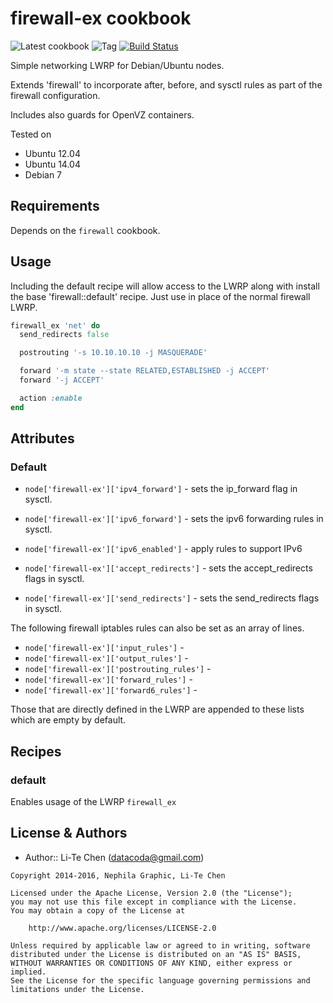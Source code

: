 firewall-ex cookbook
===================
![Latest cookbook](https://img.shields.io/cookbook/v/firewall-ex.svg)
![Tag](https://img.shields.io/github/tag/dataferret/chef-firewall-ex.svg)
[![Build Status](https://travis-ci.org/dataferret/chef-firewall-ex.svg?branch=master)](https://travis-ci.org/dataferret/chef-firewall-ex)

Simple networking LWRP for Debian/Ubuntu nodes.

Extends 'firewall' to incorporate after, before, and sysctl rules as part of the firewall configuration.

Includes also guards for OpenVZ containers.

Tested on

* Ubuntu 12.04
* Ubuntu 14.04
* Debian 7

Requirements
------------

Depends on the `firewall` cookbook.


Usage
-----
Including the default recipe will allow access to the LWRP along with install the base 'firewall::default' recipe.  Just use in place of the normal firewall LWRP.

```ruby
firewall_ex 'net' do
  send_redirects false

  postrouting '-s 10.10.10.10 -j MASQUERADE'

  forward '-m state --state RELATED,ESTABLISHED -j ACCEPT'
  forward '-j ACCEPT'

  action :enable
end
```


Attributes
----------

### Default

* `node['firewall-ex']['ipv4_forward']` - sets the ip_forward flag in sysctl.
* `node['firewall-ex']['ipv6_forward']` - sets the ipv6 forwarding rules in sysctl.
* `node['firewall-ex']['ipv6_enabled']` - apply rules to support IPv6

* `node['firewall-ex']['accept_redirects']` - sets the accept_redirects flags in sysctl.
* `node['firewall-ex']['send_redirects']` - sets the send_redirects flags in sysctl.

The following firewall iptables rules can also be set as an array of lines.

* `node['firewall-ex']['input_rules']` - 
* `node['firewall-ex']['output_rules']` - 
* `node['firewall-ex']['postrouting_rules']` - 
* `node['firewall-ex']['forward_rules']` - 
* `node['firewall-ex']['forward6_rules']` - 

Those that are directly defined in the LWRP are appended to these lists which are empty by default.


Recipes
-------

### default
Enables usage of the LWRP `firewall_ex`


License & Authors
-----------------
- Author:: Li-Te Chen (<datacoda@gmail.com>)

```text
Copyright 2014-2016, Nephila Graphic, Li-Te Chen

Licensed under the Apache License, Version 2.0 (the "License");
you may not use this file except in compliance with the License.
You may obtain a copy of the License at

    http://www.apache.org/licenses/LICENSE-2.0

Unless required by applicable law or agreed to in writing, software
distributed under the License is distributed on an "AS IS" BASIS,
WITHOUT WARRANTIES OR CONDITIONS OF ANY KIND, either express or implied.
See the License for the specific language governing permissions and
limitations under the License.
```
